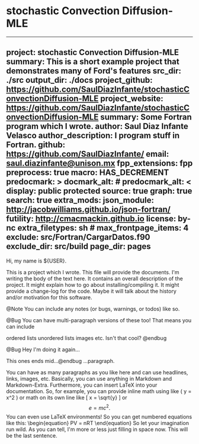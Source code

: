 
# stochastic Convection Diffusion-MLE

---

project: stochastic Convection Diffusion-MLE
summary: This is a short example project
    that demonstrates many of Ford's features
src_dir: ./src
output_dir: ./docs
project_github: <https://github.com/SaulDiazInfante/stochasticConvectionDiffusion-MLE>
project_website: <https://github.com/SaulDiazInfante/stochasticConvectionDiffusion-MLE>
summary: Some Fortran program which I wrote.
author: Saul Diaz Infante Velasco
author_description: I program stuff in Fortran.
github: <https://github.com/SaulDiazInfante/>
email: <saul.diazinfante@unison.mx>
fpp_extensions: fpp
preprocess: true
macro: HAS_DECREMENT
predocmark: >
docmark_alt: #
predocmark_alt: <
display: public
         protected
source: true
graph: true
search: true
extra_mods: json_module: <http://jacobwilliams.github.io/json-fortran/>
            futility: <http://cmacmackin.github.io>
license: by-nc
extra_filetypes: sh #
max_frontpage_items: 4
exclude: src/Fortran/CargarDatos.f90
exclude_dir: src/build
page_dir: pages
---

Hi, my name is ${USER}.

This is a project which I wrote. This file will provide the documents. I'm writing the body of the text here. It contains an overall description of the project. It might explain how to go about installing/compiling it. It might provide a change-log for the code.
Maybe it will talk about the history and/or motivation for this software.

@Note You can include any notes (or bugs, warnings, or todos) like so.

@Bug You can have multi-paragraph versions of these too! That means you can include

ordered lists
unordered lists
images
etc.
Isn't that cool? @endbug

@Bug Hey I'm doing it again...

This ones ends mid...@endbug ...paragraph.

You can have as many paragraphs as you like here and can use headlines, links, images, etc. Basically, you can use anything in Markdown and Markdown-Extra. Furthermore, you can insert LaTeX into your documentation. So, for example, you can provide inline math using like ( y = x^2 ) or math on its own line like [ x = \sqrt{y} ] or $$ e = mc^2. $$ You can even use LaTeX environments! So you can get numbered equations like this: \begin{equation} PV = nRT \end{equation} So let your imagination run wild. As you can tell, I'm more or less just filling in space now. This will be the last sentence.
